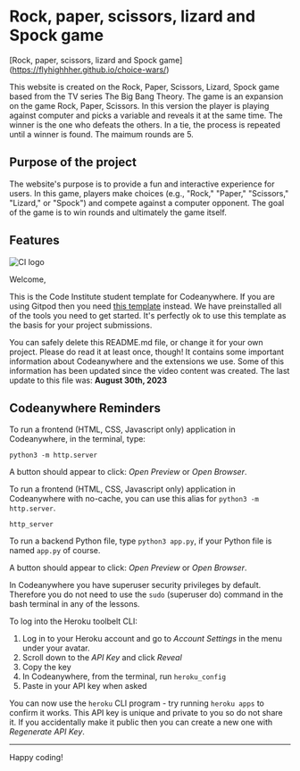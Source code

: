 # Rock, paper, scissors, lizard and Spock game

[Rock, paper, scissors, lizard and Spock game] (https://flyhighhher.github.io/choice-wars/)

This website is created on the Rock, Paper, Scissors, Lizard, Spock game based from the TV series The Big Bang Theory. The game is an expansion on the game Rock, Paper, Scissors. In this version the player is playing against computer and picks a variable and reveals it at the same time. The winner is the one who defeats the others. In a tie, the process is repeated until a winner is found. The maimum rounds are 5.

## Purpose of the project

The website's purpose is to provide a fun and interactive experience for users. In this game, players make choices (e.g., "Rock," "Paper," "Scissors," "Lizard," or "Spock") and compete against a computer opponent. The goal of the game is to win rounds and ultimately the game itself.

## Features



![CI logo](https://codeinstitute.s3.amazonaws.com/fullstack/ci_logo_small.png)


Welcome,

This is the Code Institute student template for Codeanywhere. If you are using Gitpod then you need [this template](https://github.com/Code-Institute-Org/gitpod-full-template) instead.  We have preinstalled all of the tools you need to get started. It's perfectly ok to use this template as the basis for your project submissions.

You can safely delete this README.md file, or change it for your own project. Please do read it at least once, though! It contains some important information about Codeanywhere and the extensions we use. Some of this information has been updated since the video content was created. The last update to this file was: **August 30th, 2023**

## Codeanywhere Reminders

To run a frontend (HTML, CSS, Javascript only) application in Codeanywhere, in the terminal, type:

`python3 -m http.server`

A button should appear to click: _Open Preview_ or _Open Browser_.

To run a frontend (HTML, CSS, Javascript only) application in Codeanywhere with no-cache, you can use this alias for `python3 -m http.server`.

`http_server`

To run a backend Python file, type `python3 app.py`, if your Python file is named `app.py` of course.

A button should appear to click: _Open Preview_ or _Open Browser_.

In Codeanywhere you have superuser security privileges by default. Therefore you do not need to use the `sudo` (superuser do) command in the bash terminal in any of the lessons.

To log into the Heroku toolbelt CLI:

1. Log in to your Heroku account and go to _Account Settings_ in the menu under your avatar.
2. Scroll down to the _API Key_ and click _Reveal_
3. Copy the key
4. In Codeanywhere, from the terminal, run `heroku_config`
5. Paste in your API key when asked

You can now use the `heroku` CLI program - try running `heroku apps` to confirm it works. This API key is unique and private to you so do not share it. If you accidentally make it public then you can create a new one with _Regenerate API Key_.

---

Happy coding!
